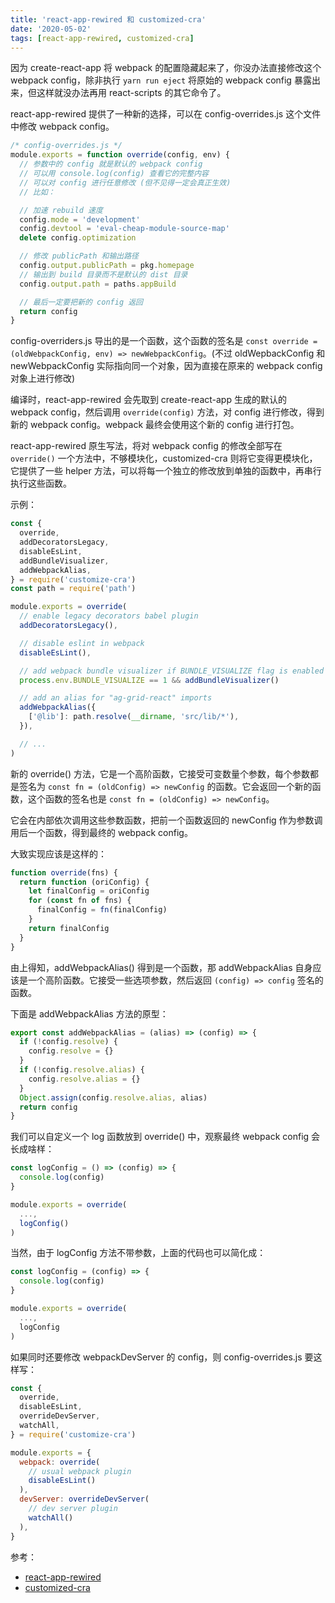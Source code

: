 ```yaml
---
title: 'react-app-rewired 和 customized-cra'
date: '2020-05-02'
tags: [react-app-rewired, customized-cra]
---
```


因为 create-react-app 将 webpack 的配置隐藏起来了，你没办法直接修改这个 webpack config，除非执行 `yarn run eject` 将原始的 webpack config 暴露出来，但这样就没办法再用 react-scripts 的其它命令了。

react-app-rewired 提供了一种新的选择，可以在 config-overrides.js 这个文件中修改 webpack config。

```js
/* config-overrides.js */
module.exports = function override(config, env) {
  // 参数中的 config 就是默认的 webpack config
  // 可以用 console.log(config) 查看它的完整内容
  // 可以对 config 进行任意修改 (但不见得一定会真正生效)
  // 比如：

  // 加速 rebuild 速度
  config.mode = 'development'
  config.devtool = 'eval-cheap-module-source-map'
  delete config.optimization

  // 修改 publicPath 和输出路径
  config.output.publicPath = pkg.homepage
  // 输出到 build 目录而不是默认的 dist 目录
  config.output.path = paths.appBuild

  // 最后一定要把新的 config 返回
  return config
}
```

config-overriders.js 导出的是一个函数，这个函数的签名是 `const override = (oldWebpackConfig, env) => newWebpackConfig`。(不过 oldWepbackConfig 和 newWebpackConfig 实际指向同一个对象，因为直接在原来的 webpack config 对象上进行修改)

编译时，react-app-rewired 会先取到 create-react-app 生成的默认的 webpack config，然后调用 `override(config)` 方法，对 config 进行修改，得到新的 webpack config。webpack 最终会使用这个新的 config 进行打包。

react-app-rewired 原生写法，将对 webpack config 的修改全部写在 `override()` 一个方法中，不够模块化，customized-cra 则将它变得更模块化，它提供了一些 helper 方法，可以将每一个独立的修改放到单独的函数中，再串行执行这些函数。

示例：

```js
const {
  override,
  addDecoratorsLegacy,
  disableEsLint,
  addBundleVisualizer,
  addWebpackAlias,
} = require('customize-cra')
const path = require('path')

module.exports = override(
  // enable legacy decorators babel plugin
  addDecoratorsLegacy(),

  // disable eslint in webpack
  disableEsLint(),

  // add webpack bundle visualizer if BUNDLE_VISUALIZE flag is enabled
  process.env.BUNDLE_VISUALIZE == 1 && addBundleVisualizer()

  // add an alias for "ag-grid-react" imports
  addWebpackAlias({
    ['@lib']: path.resolve(__dirname, 'src/lib/*'),
  }),

  // ...
)
```

新的 override() 方法，它是一个高阶函数，它接受可变数量个参数，每个参数都是签名为 `const fn = (oldConfig) => newConfig` 的函数。它会返回一个新的函数，这个函数的签名也是 `const fn = (oldConfig) => newConfig`。

它会在内部依次调用这些参数函数，把前一个函数返回的 newConfig 作为参数调用后一个函数，得到最终的 webpack config。

大致实现应该是这样的：

```js
function override(fns) {
  return function (oriConfig) {
    let finalConfig = oriConfig
    for (const fn of fns) {
      finalConfig = fn(finalConfig)
    }
    return finalConfig
  }
}
```

由上得知，addWebpackAlias() 得到是一个函数，那 addWebpackAlias 自身应该是一个高阶函数。它接受一些选项参数，然后返回 `(config) => config` 签名的函数。

下面是 addWebpackAlias 方法的原型：

```js
export const addWebpackAlias = (alias) => (config) => {
  if (!config.resolve) {
    config.resolve = {}
  }
  if (!config.resolve.alias) {
    config.resolve.alias = {}
  }
  Object.assign(config.resolve.alias, alias)
  return config
}
```

我们可以自定义一个 log 函数放到 override() 中，观察最终 webpack config 会长成啥样：

```js
const logConfig = () => (config) => {
  console.log(config)
}

module.exports = override(
  ...,
  logConfig()
)
```

当然，由于 logConfig 方法不带参数，上面的代码也可以简化成：

```js
const logConfig = (config) => {
  console.log(config)
}

module.exports = override(
  ...,
  logConfig
)
```

如果同时还要修改 webpackDevServer 的 config，则 config-overrides.js 要这样写：

```js
const {
  override,
  disableEsLint,
  overrideDevServer,
  watchAll,
} = require('customize-cra')

module.exports = {
  webpack: override(
    // usual webpack plugin
    disableEsLint()
  ),
  devServer: overrideDevServer(
    // dev server plugin
    watchAll()
  ),
}
```

参考：

- [react-app-rewired](https://github.com/timarney/react-app-rewired)
- [customized-cra](https://github.com/arackaf/customize-cra)
